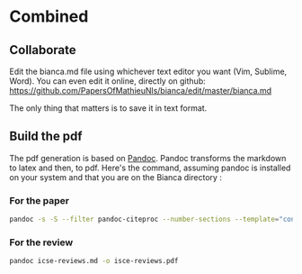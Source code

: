 # Combined

## Collaborate

Edit the bianca.md file using whichever text editor you want (Vim, Sublime, Word). 
You can even edit it online, directly on github: https://github.com/PapersOfMathieuNls/bianca/edit/master/bianca.md

The only thing that matters is to save it in text format.

## Build the pdf

The pdf generation is based on [Pandoc](http://pandoc.org/). Pandoc transforms the markdown to latex and then, to pdf. 
Here's the command, assuming pandoc is installed on your system and that you are on the Bianca directory :

### For the paper

```bash
pandoc -s -S --filter pandoc-citeproc --number-sections --template="config/default.latex" -o bianca.md.pdf bianca.md
```

### For the review

```bash
pandoc icse-reviews.md -o isce-reviews.pdf
```
